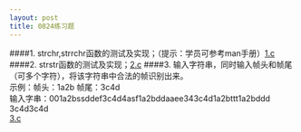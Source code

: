 ```yaml
---
layout: post
title: 0824练习题
---
```

####1.
strchr,strrchr函数的测试及实现；（提示：学员可参考man手册）<a
href="./1.c">1.c</a>
####2.
strstr函数的测试及实现；<a href="./2.c">2.c</a>
####3.
输入字符串，同时输入帧头和帧尾（可多个字符），将该字符串中合法的帧识别出来。<br>
示例：帧头：1a2b  帧尾：3c4d<br>
输入字串：001a2bssddef3c4d4asf1a2bddaaee343c4d1a2bttt1a2bddd 3c4d3c4d<br><a href="./3.c">3.c</a>
